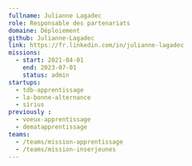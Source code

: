 ```yaml
---
fullname: Julianne Lagadec
role: Responsable des partenariats
domaine: Déploiement
github: Julianne-Lagadec
link: https://fr.linkedin.com/in/julianne-lagadec
missions:
  - start: 2021-04-01
    end: 2023-07-01
    status: admin
startups:
  - tdb-apprentissage
  - la-bonne-alternance
  - sirius
previously :
  - voeux-apprentissage
  - dematapprentissage
teams:
  - /teams/mission-apprentissage
  - /teams/mission-inserjeunes
---
```

